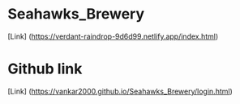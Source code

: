 # Seahawks_Brewery

[Link] (https://verdant-raindrop-9d6d99.netlify.app/index.html)

# Github link
[Link] (https://vankar2000.github.io/Seahawks_Brewery/login.html)
